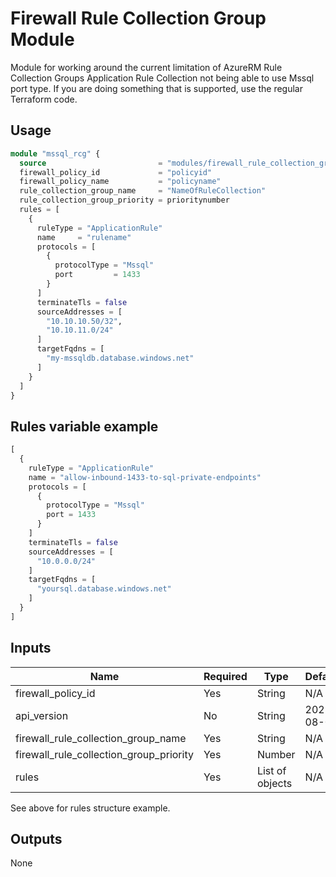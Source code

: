# Firewall Rule Collection Group Module

Module for working around the current limitation of AzureRM Rule Collection Groups Application Rule Collection not being able to use Mssql port type.
If you are doing something that is supported, use the regular Terraform code.

## Usage

```terraform
module "mssql_rcg" {
  source                         = "modules/firewall_rule_collection_group_azapi"
  firewall_policy_id             = "policyid"
  firewall_policy_name           = "policyname"
  rule_collection_group_name     = "NameOfRuleCollection"
  rule_collection_group_priority = prioritynumber
  rules = [
    {
      ruleType = "ApplicationRule"
      name     = "rulename"
      protocols = [
        {
          protocolType = "Mssql"
          port         = 1433
        }
      ]
      terminateTls = false
      sourceAddresses = [
        "10.10.10.50/32",
        "10.10.11.0/24"
      ]
      targetFqdns = [
        "my-mssqldb.database.windows.net"
      ]
    }
  ]
}
```

## Rules variable example

```terraform
[
  {
    ruleType = "ApplicationRule"
    name = "allow-inbound-1433-to-sql-private-endpoints"
    protocols = [
      {
        protocolType = "Mssql"
        port = 1433
      }
    ]
    terminateTls = false
    sourceAddresses = [
      "10.0.0.0/24"
    ]
    targetFqdns = [
      "yoursql.database.windows.net"
    ]
  }
]
```

## Inputs

|Name|Required|Type|Default|
|---|---|---|---|
|firewall_policy_id|Yes|String|N/A|
|api_version|No|String|2021-08-01|
|firewall_rule_collection_group_name|Yes|String|N/A|
|firewall_rule_collection_group_priority|Yes|Number|N/A|
|rules|Yes|List of objects|N/A|

See above for rules structure example.

## Outputs

None
